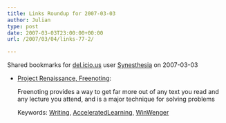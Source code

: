 ```yaml
---
title: Links Roundup for 2007-03-03
author: Julian
type: post
date: 2007-03-03T23:00:00+00:00
url: /2007/03/04/links-77-2/

---
```

Shared bookmarks for [del.icio.us][1] user  [Synesthesia][2] on 2007-03-03

  * [Project Renaissance, Freenoting][3]:
  
    Freenoting provides a way to get far more out of any text you read and any lecture you attend, and is a major technique for solving problems
  
    Keywords: [Writing][4], [AcceleratedLearning][5], [WinWenger][6]

 [1]: http://del.icio.us/
 [2]: http://del.icio.us/synesthesia
 [3]: http://www.winwenger.com/freenote.htm "http://www.winwenger.com/freenote.htm"
 [4]: http://del.icio.us/synesthesia/Writing
 [5]: http://del.icio.us/synesthesia/AcceleratedLearning
 [6]: http://del.icio.us/synesthesia/WinWenger